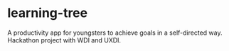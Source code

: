 # learning-tree
A productivity app for youngsters to achieve goals in a self-directed way. Hackathon project with WDI and UXDI.
